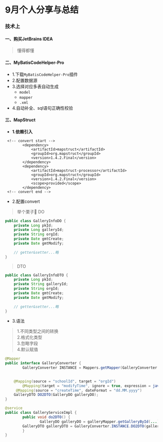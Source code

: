 # 9月个人分享与总结

### 技术上
#### 一、购买JetBrains IDEA
> 懂得都懂  

#### 二、MyBatisCodeHelper-Pro
- 1.下载`MyBatisCodeHelper-Pro`插件
- 2.配置数据源
- 3.选择对应多表自动生成
    - `model`
    - `mapper`
    - `.xml`
- 4.自动补全、sql语句正确性校验  

#### 三、MapStruct
- **1.依赖引入**
```
 <!-- convert start -->
        <dependency>
            <artifactId>mapstruct</artifactId>
            <groupId>org.mapstruct</groupId>
            <version>1.4.2.Final</version>
        </dependency>
        <dependency>
            <artifactId>mapstruct-processor</artifactId>
            <groupId>org.mapstruct</groupId>
            <version>1.4.2.Final</version>
            <scope>provided</scope>
        </dependency>
 <!-- convert end -->
```
- 2.配置convert

> 举个栗子🌰
> DO

```java
public class GalleryInfoDO {
    private Long pkId;
    private Long galleryId;
    private String orgId;
    private Date gmtCreate;
    private Date gmtModify;
  
    // getter&setter...略
}
```

> DTO

```java
public class GalleryInfoDTO {
    private Long pkId;
    private String galleryId;
    private String orgId;
    private Date gmtCreate;
    private Date gmtModify;
    
    // getter&setter...略
}
```

- 3.语法

> 1.不同类型之间的转换  
> 2.格式化类型  
> 3.忽略字段  
> 4.默认赋值  
>

```java
@Mapper
public interface GalleryConverter {
		GalleryConverter INSTANCE = Mappers.getMapper(GalleryConverter.class);
  
  	
  	@Mapping(source = "schoolId", target = "orgId")
		@Mapping(target = "modifyTime", ignore = true, expression = java(new java.util.Date()))
 	 @Mapping(source = "createTime", dateFormat = "dd.MM.yyyy")
    GalleryDTO DO2DTO(GalleryDO galleryDO);
}
```

```java
@service
public class GalleryServiceImpl {
		public void do2DTO() {
				GalleryDO galleryDO = galleryMapper.getGalleryById(...);
      	GalleryDTO galleryDTO = GalleryConverter.INSTANCE.DO2DTO(galleryDO);
		}
}
```



